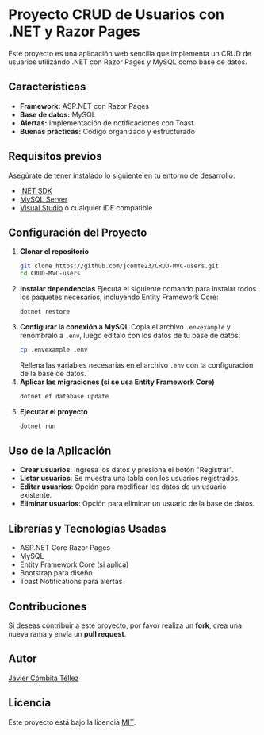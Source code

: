 # Proyecto CRUD de Usuarios con .NET y Razor Pages

Este proyecto es una aplicación web sencilla que implementa un CRUD de usuarios utilizando .NET con Razor Pages y MySQL como base de datos.

## Características
- **Framework:** ASP.NET con Razor Pages
- **Base de datos:** MySQL
- **Alertas:** Implementación de notificaciones con Toast
- **Buenas prácticas:** Código organizado y estructurado

## Requisitos previos
Asegúrate de tener instalado lo siguiente en tu entorno de desarrollo:
- [.NET SDK](https://dotnet.microsoft.com/en-us/download)
- [MySQL Server](https://www.mysql.com/downloads/)
- [Visual Studio](https://visualstudio.microsoft.com/) o cualquier IDE compatible

## Configuración del Proyecto
1. **Clonar el repositorio**
   ```sh
   git clone https://github.com/jcomte23/CRUD-MVC-users.git
   cd CRUD-MVC-users
   ```
2. **Instalar dependencias**
   Ejecuta el siguiente comando para instalar todos los paquetes necesarios, incluyendo Entity Framework Core:
   ```sh
   dotnet restore
   ```
3. **Configurar la conexión a MySQL**
   Copia el archivo `.envexample` y renómbralo a `.env`, luego edítalo con los datos de tu base de datos:
   ```sh
   cp .envexample .env
   ```
   Rellena las variables necesarias en el archivo `.env` con la configuración de la base de datos.
4. **Aplicar las migraciones (si se usa Entity Framework Core)**
   ```sh
   dotnet ef database update
   ```
5. **Ejecutar el proyecto**
   ```sh
   dotnet run
   ```

## Uso de la Aplicación
- **Crear usuarios**: Ingresa los datos y presiona el botón "Registrar".
- **Listar usuarios**: Se muestra una tabla con los usuarios registrados.
- **Editar usuarios**: Opción para modificar los datos de un usuario existente.
- **Eliminar usuarios**: Opción para eliminar un usuario de la base de datos.

## Librerías y Tecnologías Usadas
- ASP.NET Core Razor Pages
- MySQL
- Entity Framework Core (si aplica)
- Bootstrap para diseño
- Toast Notifications para alertas

## Contribuciones
Si deseas contribuir a este proyecto, por favor realiza un **fork**, crea una nueva rama y envía un **pull request**.

## Autor
[Javier Cómbita Téllez](https://jcomte23.github.io)

## Licencia
Este proyecto está bajo la licencia [MIT](LICENSE).
